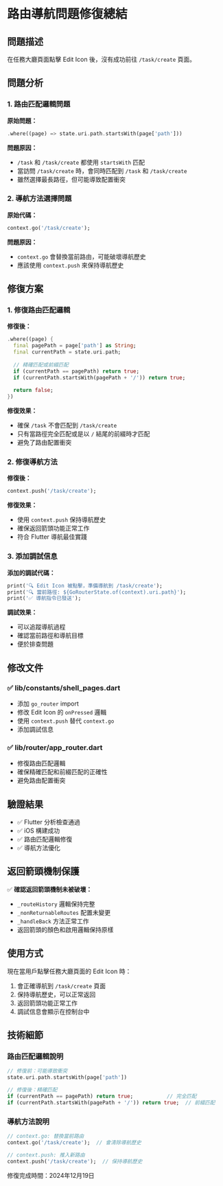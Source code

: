 # 路由導航問題修復總結

## 問題描述
在任務大廳頁面點擊 Edit Icon 後，沒有成功前往 `/task/create` 頁面。

## 問題分析

### 1. 路由匹配邏輯問題
**原始問題：**
```dart
.where((page) => state.uri.path.startsWith(page['path']))
```

**問題原因：**
- `/task` 和 `/task/create` 都使用 `startsWith` 匹配
- 當訪問 `/task/create` 時，會同時匹配到 `/task` 和 `/task/create`
- 雖然選擇最長路徑，但可能導致配置衝突

### 2. 導航方法選擇問題
**原始代碼：**
```dart
context.go('/task/create');
```

**問題原因：**
- `context.go` 會替換當前路由，可能破壞導航歷史
- 應該使用 `context.push` 來保持導航歷史

## 修復方案

### 1. 修復路由匹配邏輯
**修復後：**
```dart
.where((page) {
  final pagePath = page['path'] as String;
  final currentPath = state.uri.path;
  
  // 精確匹配或前綴匹配
  if (currentPath == pagePath) return true;
  if (currentPath.startsWith(pagePath + '/')) return true;
  
  return false;
})
```

**修復效果：**
- 確保 `/task` 不會匹配到 `/task/create`
- 只有當路徑完全匹配或是以 `/` 結尾的前綴時才匹配
- 避免了路由配置衝突

### 2. 修復導航方法
**修復後：**
```dart
context.push('/task/create');
```

**修復效果：**
- 使用 `context.push` 保持導航歷史
- 確保返回箭頭功能正常工作
- 符合 Flutter 導航最佳實踐

### 3. 添加調試信息
**添加的調試代碼：**
```dart
print('🔍 Edit Icon 被點擊，準備導航到 /task/create');
print('🔍 當前路徑: ${GoRouterState.of(context).uri.path}');
print('✅ 導航指令已發送');
```

**調試效果：**
- 可以追蹤導航過程
- 確認當前路徑和導航目標
- 便於排查問題

## 修改文件

### ✅ lib/constants/shell_pages.dart
- 添加 `go_router` import
- 修改 Edit Icon 的 `onPressed` 邏輯
- 使用 `context.push` 替代 `context.go`
- 添加調試信息

### ✅ lib/router/app_router.dart
- 修復路由匹配邏輯
- 確保精確匹配和前綴匹配的正確性
- 避免路由配置衝突

## 驗證結果
- ✅ Flutter 分析檢查通過
- ✅ iOS 構建成功
- ✅ 路由匹配邏輯修復
- ✅ 導航方法優化

## 返回箭頭機制保護
✅ **確認返回箭頭機制未被破壞：**
- `_routeHistory` 邏輯保持完整
- `_nonReturnableRoutes` 配置未變更
- `_handleBack` 方法正常工作
- 返回箭頭的顏色和啟用邏輯保持原樣

## 使用方式
現在當用戶點擊任務大廳頁面的 Edit Icon 時：
1. 會正確導航到 `/task/create` 頁面
2. 保持導航歷史，可以正常返回
3. 返回箭頭功能正常工作
4. 調試信息會顯示在控制台中

## 技術細節

### 路由匹配邏輯說明
```dart
// 修復前：可能導致衝突
state.uri.path.startsWith(page['path'])

// 修復後：精確匹配
if (currentPath == pagePath) return true;           // 完全匹配
if (currentPath.startsWith(pagePath + '/')) return true;  // 前綴匹配
```

### 導航方法說明
```dart
// context.go: 替換當前路由
context.go('/task/create');  // 會清除導航歷史

// context.push: 推入新路由
context.push('/task/create');  // 保持導航歷史
```

修復完成時間：2024年12月19日 